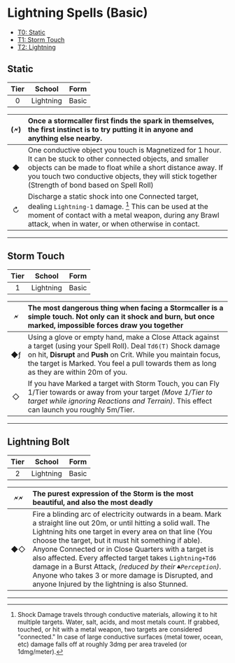 # Lightning Spells (Basic)

- [T0: Static](#Static)
- [T1: Storm Touch](#StormTouch)
- [T2: Lightning](#Lightning)



## Static

| Tier |  School   | Form  |
| :--: | :-------: | :---: |
|  0   | Lightning | Basic |

| (🗲)  | Once a stormcaller first finds the spark in themselves, the first instinct is to try putting it in anyone and anything else nearby. |
| :--: | :----------------------------------------------------------- |
|  ◆   | One conductive object you touch is Magnetized for 1 hour. It can be stuck to other connected objects, and smaller objects can be made to float while a short distance away. If you touch two conductive objects, they will stick together (Strength of bond based on Spell Roll) |
|  ↻   | Discharge a static shock into one Connected target, dealing `Lightning-1` damage. [^Connected] This can be used at the moment of contact with a metal weapon, during any Brawl attack, when in water, or when otherwise in contact. |



---

## Storm Touch

| Tier |  School   | Form  |
| :--: | :-------: | :---: |
|  1   | Lightning | Basic |

|  🗲   | The most dangerous thing when facing a Stormcaller is a simple touch. Not only can it shock and burn, but once marked, impossible forces draw you together |
| :--: | :----------------------------------------------------------- |
|  ◆ƒ  | Using a glove or empty hand, make a Close Attack against a target (using your Spell Roll). Deal `Td6(T)` Shock damage on hit, **Disrupt** and **Push** on Crit. While you maintain focus, the target is Marked. You feel a pull towards them as long as they are within 20m of you. |
|  ◇   | If you have Marked a target with Storm Touch, you can Fly 1/Tier towards or away from your target *(Move 1/Tier to target while ignoring Reactions and Terrain)*. This effect can launch you roughly 5m/Tier. |



---



## Lightning Bolt

| Tier |  School   | Form  |
| :--: | :-------: | :---: |
|  2   | Lightning | Basic |

|  🗲🗲  | The purest expression of the Storm is the most beautiful, and also the most deadly |
| :--: | :----------------------------------------------------------- |
| ◆◇  | Fire a blinding arc of electricity outwards in a beam. Mark a straight line out 20m, or until hitting a solid wall. The Lightning hits one target in every area on that line (You choose the target, but it must hit something if able). Anyone Connected or in Close Quarters with a target is also affected. Every affected target takes `Lightning+Td6` damage in a Burst Attack, *(reduced by their `♣Perception`)*. Anyone who takes 3 or more damage is Disrupted, and anyone Injured by the lightning is also Stunned. |



---



[^Connected]: Shock Damage travels through conductive materials, allowing it to hit multiple targets. Water, salt, acids, and most metals count. If grabbed, touched, or hit with a metal weapon, two targets are considered "connected." In case of large conductive surfaces (metal tower, ocean, etc) damage falls off at roughly 3dmg per area traveled (or 1dmg/meter).  
[^Disrupt]: The target is momentarily shocked and dazed. Stances, Spells or other Focused effects, and Planting are all interrupted. If the target has Grabbed someone, they let go (Massive creatures grabbing multiple targets only drop one)  
[^ Stun ]: Target has been radically dazed and shaken. They must spend their next Action recovering from Stun, and until they do, all Melee/Brawl attacks against them have Advantage.  
[^ Stagger ]: Target has been thrown momentarily off-balance, and loses one Minor Action from their next turn. If a target can't lose any more Minor Actions, they become Stunned instead.
